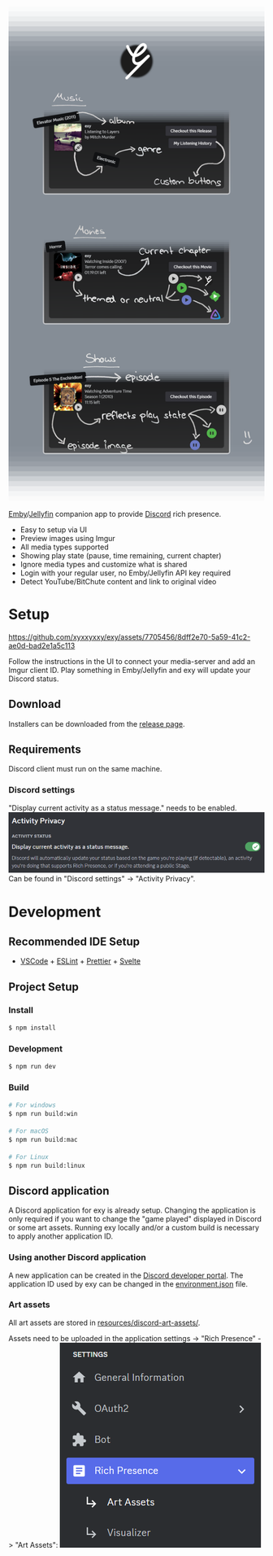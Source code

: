 ![intro](resources/docs/intro.png)

[Emby](https://emby.media)/[Jellyfin](https://jellyfin.org) companion app to provide [Discord](https://discord.com) rich presence.

- Easy to setup via UI
- Preview images using Imgur
- All media types supported
- Showing play state (pause, time remaining, current chapter)
- Ignore media types and customize what is shared
- Login with your regular user, no Emby/Jellyfin API key required
- Detect YouTube/BitChute content and link to original video

# Setup

https://github.com/xyxxyxxy/exy/assets/7705456/8dff2e70-5a59-41c2-ae0d-bad2e1a5c113

Follow the instructions in the UI to connect your media-server and add an Imgur client ID. Play something in Emby/Jellyfin and exy will update your Discord status.

## Download

Installers can be downloaded from the [release page](https://github.com/xyxxyxxy/exy/releases/latest).

## Requirements

Discord client must run on the same machine.

### Discord settings

"Display current activity as a status message." needs to be enabled.
![discord-settings](resources/docs/discord-setting.png)
Can be found in "Discord settings" -> "Activity Privacy".

# Development

## Recommended IDE Setup

- [VSCode](https://code.visualstudio.com/) + [ESLint](https://marketplace.visualstudio.com/items?itemName=dbaeumer.vscode-eslint) + [Prettier](https://marketplace.visualstudio.com/items?itemName=esbenp.prettier-vscode) + [Svelte](https://marketplace.visualstudio.com/items?itemName=svelte.svelte-vscode)

## Project Setup

### Install

```bash
$ npm install
```

### Development

```bash
$ npm run dev
```

### Build

```bash
# For windows
$ npm run build:win

# For macOS
$ npm run build:mac

# For Linux
$ npm run build:linux
```

## Discord application

A Discord application for exy is already setup. Changing the application is only required if you want to change the "game played" displayed in Discord or some art assets. Running exy locally and/or a custom build is necessary to apply another application ID.

### Using another Discord application

A new application can be created in the [Discord developer portal](https://discord.com/developers/applications).
The application ID used by exy can be changed in the [environment.json](src/environment.json) file.

### Art assets

All art assets are stored in [resources/discord-art-assets/](resources/discord-art-assets/).

Assets need to be uploaded in the application settings -> "Rich Presence" -> "Art Assets":
![discord-art-assets](/resources/docs/discord-art-assets.png)
